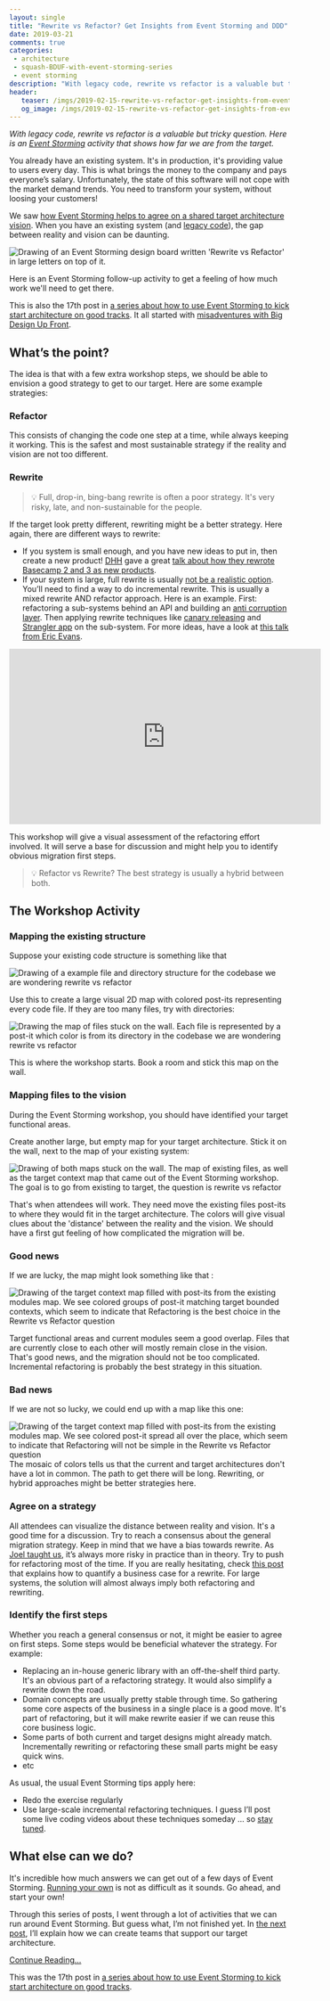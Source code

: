 ```yaml
---
layout: single
title: "Rewrite vs Refactor? Get Insights from Event Storming and DDD"
date: 2019-03-21
comments: true
categories:
 - architecture
 - squash-BDUF-with-event-storming-series
 - event storming
description: "With legacy code, rewrite vs refactor is a valuable but tricky question. Here is an Event Storming follow-up activity that visually shows how far we are from the target. This should trigger more insightful discussions, and to the identification of the first migration steps."
header:
   teaser: /imgs/2019-02-15-rewrite-vs-refactor-get-insights-from-event-storming-and-ddd/event-storming-rewrite-vs-refactor-teaser.jpeg
   og_image: /imgs/2019-02-15-rewrite-vs-refactor-get-insights-from-event-storming-and-ddd/event-storming-rewrite-vs-refactor-og.jpeg
---
```

_With legacy code, rewrite vs refactor is a valuable but tricky question. Here is an [Event Storming](https://www.eventstorming.com/) activity that shows how far we are from the target._

You already have an existing system. It's in production, it's providing value to users every day. This is what brings the money to the company and pays everyone’s salary. Unfortunately, the state of this software will not cope with the market demand trends. You need to transform your system, without loosing your customers!

We saw [how Event Storming helps to agree on a shared target architecture vision](/drafting-a-functional-architecture-vision-with-ddd-event-storming-part-1/). When you have an existing system (and [legacy code](https://en.wikipedia.org/wiki/Legacy_code)), the gap between reality and vision can be daunting.

![Drawing of an Event Storming design board written 'Rewrite vs Refactor' in large letters on top of it.]({{site.url}}/imgs/2019-02-15-rewrite-vs-refactor-get-insights-from-event-storming-and-ddd/event-storming-rewrite-vs-refactor.jpeg)

Here is an Event Storming follow-up activity to get a feeling of how much work we'll need to get there.

This is also the 17th post in [a series about how to use Event Storming to kick start architecture on good tracks](/categories/#squash-bduf-with-event-storming-series). It all started with [misadventures with Big Design Up Front](/misadventures-with-big-design-up-front/).

## What’s the point?

The idea is that with a few extra workshop steps, we should be able to envision a good strategy to get to our target. Here are some example strategies:

### Refactor

This consists of changing the code one step at a time, while always keeping it working. This is the safest and most sustainable strategy if the reality and vision are not too different.

### Rewrite

> 💡 Full, drop-in, bing-bang rewrite is often a poor strategy. It's very risky, late, and non-sustainable for the people.

If the target look pretty different, rewriting might be a better strategy. Here again, there are different ways to rewrite:

*   If you system is small enough, and you have new ideas to put in, then create a new product! [DHH](https://twitter.com/dhh) gave a great [talk about how they rewrote Basecamp 2 and 3 as new products](https://businessofsoftware.org/2015/10/david-heinemeier-hansson-rewrite-basecamp-business-of-software-conference-video-dhh-bos2015/).
*   If your system is large, full rewrite is usually [not be a realistic option](https://dzone.com/articles/software-rewrite-the-chase-2). You’ll need to find a way to do incremental rewrite. This is usually a mixed rewrite AND refactor approach. Here is an example. First: refactoring a sub-systems behind an API and building an [anti corruption layer](https://softwareengineering.stackexchange.com/questions/184464/what-is-an-anti-corruption-layer-and-how-is-it-used). Then applying rewrite techniques like [canary releasing](https://martinfowler.com/bliki/CanaryRelease.html) and [Strangler app](https://www.martinfowler.com/bliki/StranglerApplication.html) on the sub-system. For more ideas, have a look at [this talk from Eric Evans](https://www.youtube.com/watch?v=OTF2Y6TLTG0).

<iframe width="560" height="315" src="https://www.youtube.com/embed/OTF2Y6TLTG0" frameborder="0" allow="accelerometer; autoplay; encrypted-media; gyroscope; picture-in-picture" allowfullscreen></iframe>

This workshop will give a visual assessment of the refactoring effort involved. It will serve a base for discussion and might help you to identify obvious migration first steps.

> 💡 Refactor vs Rewrite? The best strategy is usually a hybrid between both.

## The Workshop Activity

### Mapping the existing structure

Suppose your existing code structure is something like that

![Drawing of a example file and directory structure for the codebase we are wondering rewrite vs refactor]({{site.url}}/imgs/2019-02-15-rewrite-vs-refactor-get-insights-from-event-storming-and-ddd/existing-structure.jpg)

Use this to create a large visual 2D map with colored post-its representing every code file. If they are too many files, try with directories:

![Drawing the map of files stuck on the wall. Each file is represented by a post-it which color is from its directory in the codebase we are wondering rewrite vs refactor]({{site.url}}/imgs/2019-02-15-rewrite-vs-refactor-get-insights-from-event-storming-and-ddd/existing-files-map.jpg)

This is where the workshop starts. Book a room and stick this map on the wall.

### Mapping files to the vision

During the Event Storming workshop, you should have identified your target functional areas.

Create another large, but empty map for your target architecture. Stick it on the wall, next to the map of your existing system:

![Drawing of both maps stuck on the wall. The map of existing files, as well as the target context map that came out of the Event Storming workshop. The goal is to go from existing to target, the question is rewrite vs refactor]({{site.url}}/imgs/2019-02-15-rewrite-vs-refactor-get-insights-from-event-storming-and-ddd/existing-and-target-maps.jpg)

That's when attendees will work. They need move the existing files post-its to where they would fit in the target architecture. The colors will give visual clues about the 'distance' between the reality and the vision. We should have a first gut feeling of how complicated the migration will be.

### Good news

If we are lucky, the map might look something like that :

![Drawing of the target context map filled with post-its from the existing modules map. We see colored groups of post-it matching target bounded contexts, which seem to indicate that Refactoring is the best choice in the Rewrite vs Refactor question]({{site.url}}/imgs/2019-02-15-rewrite-vs-refactor-get-insights-from-event-storming-and-ddd/simpler-migration.jpg)

Target functional areas and current modules seem a good overlap. Files that are currently close to each other will mostly remain close in the vision. That's good news, and the migration should not be too complicated. Incremental refactoring is probably the best strategy in this situation.

### Bad news

If we are not so lucky, we could end up with a map like this one:

![Drawing of the target context map filled with post-its from the existing modules map. We see colored post-it spread all over the place, which seem to indicate that Refactoring will not be simple in the Rewrite vs Refactor question]({{site.url}}/imgs/2019-02-15-rewrite-vs-refactor-get-insights-from-event-storming-and-ddd/messy-migration.jpg)
The mosaic of colors tells us that the current and target architectures don't have a lot in common. The path to get there will be long. Rewriting, or hybrid approaches might be better strategies here.

### Agree on a strategy

All attendees can visualize the distance between reality and vision. It's a good time for a discussion. Try to reach a consensus about the general migration strategy. Keep in mind that we have a bias towards rewrite. As [Joel taught us](https://www.joelonsoftware.com/2000/04/06/things-you-should-never-do-part-i/), it’s always more risky in practice than in theory. Try to push for refactoring most of the time. If you are really hesitating, check [this post](https://8thlight.com/blog/doug-bradbury/2018/11/27/true-cost-rewrites.html) that explains how to quantify a business case for a rewrite. For large systems, the solution will almost always imply both refactoring and rewriting.

### Identify the first steps

Whether you reach a general consensus or not, it might be easier to agree on first steps. Some steps would be beneficial whatever the strategy. For example:

*   Replacing an in-house generic library with an off-the-shelf third party. It's an obvious part of a refactoring strategy. It would also simplify a rewrite down the road.
*   Domain concepts are usually pretty stable through time. So gathering some core aspects of the business in a single place is a good move. It's part of refactoring, but it will make rewrite easier if we can reuse this core business logic.
*   Some parts of both current and target designs might already match. Incrementally rewriting or refactoring these small parts might be easy quick wins.
*   etc

As usual, the usual Event Storming tips apply here:

*   Redo the exercise regularly
*   Use large-scale incremental refactoring techniques. I guess I’ll post some live coding videos about these techniques someday … so [stay tuned](http://eepurl.com/dxKE95).

## What else can we do?

It's incredible how much answers we can get out of a few days of Event Storming. [Running your own](/categories/#squash-bduf-with-event-storming-series) is not as difficult as it sounds. Go ahead, and start your own!

Through this series of posts, I went through a lot of activities that we can run around Event Storming. But guess what, I’m not finished yet. In [the next post](/feature-teams-vs-component-teams-decide-with-event-storming-and-ddd/), I’ll explain how we can create teams that support our target architecture.

[Continue Reading...](/feature-teams-vs-component-teams-decide-with-event-storming-and-ddd/)

This was the 17th post in [a series about how to use Event Storming to kick start architecture on good tracks](/categories/#squash-bduf-with-event-storming-series). 